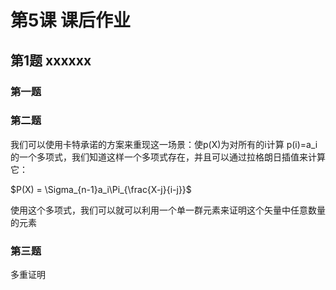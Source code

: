 # 第5课 课后作业

## 第1题 xxxxxx

### 第一题







### 第二题

我们可以使用卡特承诺的方案来重现这一场景：使p(X)为对所有的i计算 p(i)=a_i的一个多项式，我们知道这样一个多项式存在，并且可以通过拉格朗日插值来计算它：

$P(X) = \Sigma_{n-1}a_i\Pi_{\frac{X-j}{i-j}}$

 使用这个多项式，我们可以就可以利用一个单一群元素来证明这个矢量中任意数量的元素

### 第三题 

多重证明